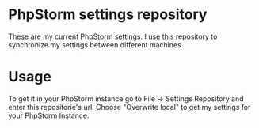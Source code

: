 # PhpStorm settings repository

These are my current PhpStorm settings. I use this repository to synchronize my
settings between different machines.

# Usage

To get it in your PhpStorm instance go to File -> Settings Repository and enter
this repositorie's url. Choose "Overwrite local" to get my settings for your
PhpStorm Instance. 